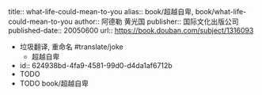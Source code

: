 title:: what-life-could-mean-to-you
alias:: book/超越自卑, book/what-life-could-mean-to-you
author:: 阿德勒 黄光国
publisher:: 国际文化出版公司
published-date:: 20050600
url:: https://book.douban.com/subject/1316093

- 垃圾翻译, 重命名 #translate/joke
  - 超越自卑
- id:: 624938bd-4fa9-4581-99d0-d4da1af6712b
- TODO
- TODO book/超越自卑